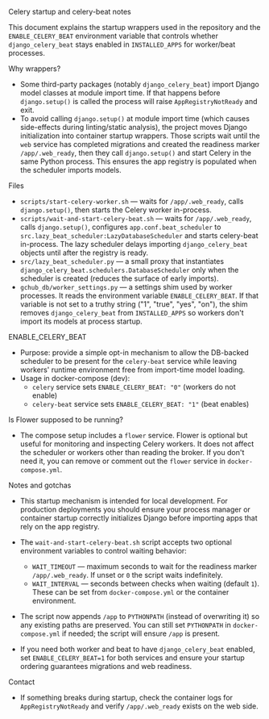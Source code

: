 Celery startup and celery-beat notes

This document explains the startup wrappers used in the repository and the
`ENABLE_CELERY_BEAT` environment variable that controls whether
`django_celery_beat` stays enabled in `INSTALLED_APPS` for worker/beat
processes.

Why wrappers?
- Some third-party packages (notably `django_celery_beat`) import Django model
  classes at module import time. If that happens before `django.setup()` is
  called the process will raise `AppRegistryNotReady` and exit.
- To avoid calling `django.setup()` at module import time (which causes
  side-effects during linting/static analysis), the project moves Django
  initialization into container startup wrappers. Those scripts wait until the
  `web` service has completed migrations and created the readiness marker
  `/app/.web_ready`, then they call `django.setup()` and start Celery in the
  same Python process. This ensures the app registry is populated when the
  scheduler imports models.

Files
- `scripts/start-celery-worker.sh` — waits for `/app/.web_ready`, calls
  `django.setup()`, then starts the Celery worker in-process.
- `scripts/wait-and-start-celery-beat.sh` — waits for `/app/.web_ready`, calls
  `django.setup()`, configures `app.conf.beat_scheduler` to `src.lazy_beat_scheduler:LazyDatabaseScheduler`
  and starts celery-beat in-process. The lazy scheduler delays importing
  `django_celery_beat` objects until after the registry is ready.
- `src/lazy_beat_scheduler.py` — a small proxy that instantiates
  `django_celery_beat.schedulers.DatabaseScheduler` only when the scheduler
  is created (reduces the surface of early imports).
- `gchub_db/worker_settings.py` — a settings shim used by worker processes.
  It reads the environment variable `ENABLE_CELERY_BEAT`. If that variable is
  not set to a truthy string ("1", "true", "yes", "on"), the shim removes
  `django_celery_beat` from `INSTALLED_APPS` so workers don't import its
  models at process startup.

ENABLE_CELERY_BEAT
- Purpose: provide a simple opt-in mechanism to allow the DB-backed scheduler
  to be present for the `celery-beat` service while leaving workers' runtime
  environment free from import-time model loading.
- Usage in docker-compose (dev):
  - `celery` service sets `ENABLE_CELERY_BEAT: "0"` (workers do not enable)
  - `celery-beat` service sets `ENABLE_CELERY_BEAT: "1"` (beat enables)

Is Flower supposed to be running?
- The compose setup includes a `flower` service. Flower is optional but useful
  for monitoring and inspecting Celery workers. It does not affect the
  scheduler or workers other than reading the broker. If you don't need it,
  you can remove or comment out the `flower` service in `docker-compose.yml`.

Notes and gotchas
- This startup mechanism is intended for local development. For production
  deployments you should ensure your process manager or container startup
  correctly initializes Django before importing apps that rely on the app
  registry.
 - The `wait-and-start-celery-beat.sh` script accepts two optional environment
   variables to control waiting behavior:
   - `WAIT_TIMEOUT` — maximum seconds to wait for the readiness marker
     `/app/.web_ready`. If unset or `0` the script waits indefinitely.
   - `WAIT_INTERVAL` — seconds between checks when waiting (default `1`).
   These can be set from `docker-compose.yml` or the container environment.

 - The script now appends `/app` to `PYTHONPATH` (instead of overwriting it)
   so any existing paths are preserved. You can still set `PYTHONPATH` in
   `docker-compose.yml` if needed; the script will ensure `/app` is present.
- If you need both worker and beat to have `django_celery_beat` enabled, set
  `ENABLE_CELERY_BEAT=1` for both services and ensure your startup ordering
  guarantees migrations and web readiness.

Contact
- If something breaks during startup, check the container logs for
  `AppRegistryNotReady` and verify `/app/.web_ready` exists on the web side.
